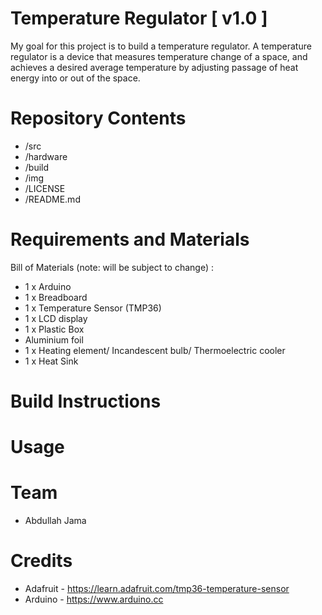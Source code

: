 # Temperature Regulator [ v1.0 ]



My goal for this project is to build a temperature regulator. A temperature regulator is a device that measures temperature change of a space, and achieves a desired average temperature by adjusting passage of heat energy into or out of the space.

# Repository Contents

* /src
* /hardware
* /build
* /img
* /LICENSE
* /README.md

# Requirements and Materials

Bill of Materials (note: will be subject to change) :

* 1 x Arduino
* 1 x Breadboard
* 1 x Temperature Sensor (TMP36)
* 1 x LCD display
* 1 x Plastic Box 
* Aluminium foil
* 1 x Heating element/ Incandescent bulb/ Thermoelectric cooler
* 1 x Heat Sink

# Build Instructions

# Usage

# Team

* Abdullah Jama

# Credits

* Adafruit - https://learn.adafruit.com/tmp36-temperature-sensor
* Arduino - https://www.arduino.cc
